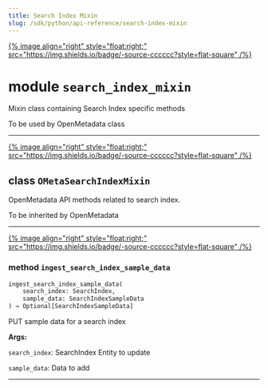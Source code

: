 ```yaml
---
title: Search Index Mixin
slug: /sdk/python/api-reference/search-index-mixin
---
```




[{% image align="right" style="float:right;" src="https://img.shields.io/badge/-source-cccccc?style=flat-square" /%}](https://github.com/open-metadata/OpenMetadata/tree/main/ingestion/src/metadata/ingestion/ometa/mixins/search_index_mixin.py#L0")

# module `search_index_mixin`
Mixin class containing Search Index specific methods 

To be used by OpenMetadata class 



---

[{% image align="right" style="float:right;" src="https://img.shields.io/badge/-source-cccccc?style=flat-square" /%}](https://github.com/open-metadata/OpenMetadata/tree/main/ingestion/src/metadata/ingestion/ometa/mixins/search_index_mixin.py#L29")

## class `OMetaSearchIndexMixin`
OpenMetadata API methods related to search index. 

To be inherited by OpenMetadata 




---

[{% image align="right" style="float:right;" src="https://img.shields.io/badge/-source-cccccc?style=flat-square" /%}](https://github.com/open-metadata/OpenMetadata/tree/main/ingestion/src/metadata/ingestion/ometa/mixins/search_index_mixin.py#L38")

### method `ingest_search_index_sample_data`

```python
ingest_search_index_sample_data(
    search_index: SearchIndex,
    sample_data: SearchIndexSampleData
) → Optional[SearchIndexSampleData]
```

PUT sample data for a search index

**Args:**

`search_index`: SearchIndex Entity to update 

`sample_data`: Data to add 




---


